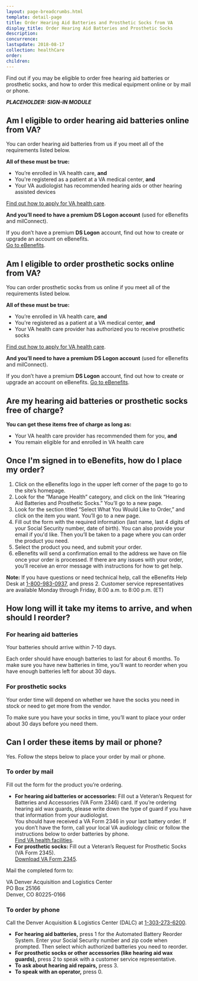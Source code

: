 ```yaml
---
layout: page-breadcrumbs.html
template: detail-page
title: Order Hearing Aid Batteries and Prosthetic Socks from VA
display_title: Order Hearing Aid Batteries and Prosthetic Socks
description: 
concurrence: 
lastupdate: 2018-08-17
collection: healthCare
order: 
children: 
---
```

<div itemscope itemtype="http://schema.org/FAQPage">
<div itemprop="description" class="va-introtext">

Find out if you may be eligible to order free hearing aid batteries or prosthetic socks, and how to order this medical equipment online or by mail or phone.

</div>

***PLACEHOLDER: SIGN-IN MODULE***

<div itemscope itemtype="http://schema.org/Question">

<h2 itemprop="name">Am I eligible to order hearing aid batteries online from VA?</h2>
<div itemprop="acceptedAnswer" itemscope itemtype="http://schema.org/Answer">
<div itemprop="text"> 

You can order hearing aid batteries from us if you meet all of the requirements listed below.

**All of these must be true:**

- You’re enrolled in VA health care, **and**
- You're registered as a patient at a VA medical center, **and**
- Your VA audiologist has recommended hearing aids or other hearing assisted devices

[Find out how to apply for VA health care](/health-care/apply).

**And you’ll need to have a premium DS Logon account** (used for eBenefits and milConnect). 

If you don’t have a premium **DS Logon** account, find out how to create or upgrade an account on eBenefits.<br>
[Go to eBenefits](https://www.ebenefits.va.gov/ebenefits/about/feature?feature=hearing-aid-batteries-and-prosthetic-socks).

</div>
</div>
</div>

<div itemscope itemtype="http://schema.org/Question">

<h2 itemprop="name">Am I eligible to order prosthetic socks online from VA?</h2>
<div itemprop="acceptedAnswer" itemscope itemtype="http://schema.org/Answer">
<div itemprop="text"> 

You can order prosthetic socks from us online if you meet all of the requirements listed below.

**All of these must be true:**

- You’re enrolled in VA health care, **and**
- You're registered as a patient at a VA medical center, **and**
- Your VA health care provider has authorized you to receive prosthetic socks

[Find out how to apply for VA health care](/health-care/apply).

**And you’ll need to have a premium DS Logon account** (used for eBenefits and milConnect). 

If you don’t have a premium **DS Logon** account, find out how to create or upgrade an account on eBenefits.
[Go to eBenefits](https://www.ebenefits.va.gov/ebenefits/about/feature?feature=hearing-aid-batteries-and-prosthetic-socks).

</div>
</div>
</div>

<div itemscope itemtype="http://schema.org/Question">

<h2 itemprop="name">Are my hearing aid batteries or prosthetic socks free of charge?</h2>
<div itemprop="acceptedAnswer" itemscope itemtype="http://schema.org/Answer">
<div itemprop="text"> 

**You can get these items free of charge as long as:**
- Your VA health care provider has recommended them for you, **and**
- You remain eligible for and enrolled in VA health care

</div>
</div>
</div>

<div itemscope itemtype="http://schema.org/Question">

<h2 itemprop="name">Once I'm signed in to eBenefits, how do I place my order?</h2>
<div itemprop="acceptedAnswer" itemscope itemtype="http://schema.org/Answer">
<div itemprop="text"> 

<ol class="process">
  <li class="process-step list-one">Click on the eBenefits logo in the upper left corner of the page to go to the site’s homepage.</li>
  <li class="process-step list-two">Look for the “Manage Health” category, and click on the link “Hearing Aid Batteries and Prosthetic Socks.” You’ll go to a new page. </li>
  <li class="process-step list-three">Look for the section titled “Select What You Would Like to Order,” and click on the item you want. You’ll go to a new page.</li>
  <li class="process-step list-four">Fill out the form with the required information (last name, last 4 digits of your Social Security number, date of birth). You can also provide your email if you'd like. Then you’ll be taken to a page where you can order the product you need.</li>
  <li class="process-step list-five">Select the product you need, and submit your order.</li>
  <li class="process-step list-six">eBenefits will send a confirmation email to the address we have on file once your order is processed. If there are any issues with your order, you’ll receive an error message with instructions for how to get help.</li>  
</ol>

**Note:** If you have questions or need technical help, call the eBenefits Help Desk at <a href="tel:+18009830937">1-800-983-0937</a>, and press 2. Customer service representatives are available Monday through Friday, 8:00 a.m. to 8:00 p.m. (ET)

</div>
</div>
</div>

<div itemscope itemtype="http://schema.org/Question">

<h2 itemprop="name">How long will it take my items to arrive, and when should I reorder?</h2>
<div itemprop="acceptedAnswer" itemscope itemtype="http://schema.org/Answer">
<div itemprop="text"> 

### For hearing aid batteries
Your batteries should arrive within 7-10 days.

Each order should have enough batteries to last for about 6 months. To make sure you have new batteries in time, you’ll want to reorder when you have enough batteries left for about 30 days.
 
### For prosthetic socks
Your order time will depend on whether we have the socks you need in stock or need to get more from the vendor.

To make sure you have your socks in time, you’ll want to place your order about 30 days before you need them.

</div>
</div>
</div>

<div itemscope itemtype="http://schema.org/Question">

<h2 itemprop="name">Can I order these items by mail or phone?</h2>
<div itemprop="acceptedAnswer" itemscope itemtype="http://schema.org/Answer">
<div itemprop="text"> 

Yes. Follow the steps below to place your order by mail or phone.

### To order by mail
 
Fill out the form for the product you’re ordering.
- **For hearing aid batteries or accessories:** Fill out a Veteran’s Request for Batteries and Accessories (VA Form 2346) card. If you’re ordering hearing aid wax guards, please write down the type of guard if you have that information from your audiologist. <br>
You should have received a VA Form 2346 in your last battery order. If you don’t have the form, call your local VA audiology clinic or follow the instructions below to order batteries by phone. <br>
[Find VA health facilities](/facilities).
- **For prosthetic socks:** Fill out a Veteran’s Request for Prosthetic Socks (VA Form 2345). <br>
[Download VA Form 2345](https://www.va.gov/opal/docs/nac/dlc/VAform2345.pdf).
 
Mail the completed form to:

<p class="va-address-block">
VA Denver Acquisition and Logistics Center<br>
PO Box 25166<br>
Denver, CO 80225-0166<br>
</p>

### To order by phone

Call the Denver Acquisition & Logistics Center (DALC) at <a href="tel:+13032736200">1-303-273-6200</a>.

- **For hearing aid batteries,** press 1 for the Automated Battery Reorder System. Enter your Social Security number and zip code when prompted. Then select which authorized batteries you need to reorder.
- **For prosthetic socks or other accessories (like hearing aid wax guards),** press 2 to speak with a customer service representative.
- **To ask about hearing aid repairs,** press 3.
- **To speak with an operator,** press 0.

</div>
</div>
</div>
</div>
